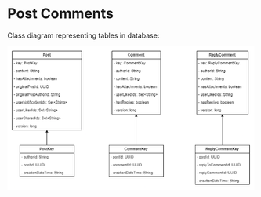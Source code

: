 # Post Comments

Class diagram representing tables in database:

![Entities](./diagrams/posts-coments-db.drawio.png)
